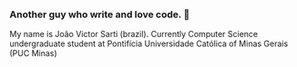 ### Another guy who write and love code. 👋

My name is João Victor Sarti (brazil). Currently Computer Science undergraduate student at Pontifícia Universidade Católica of Minas Gerais (PUC Minas) 
